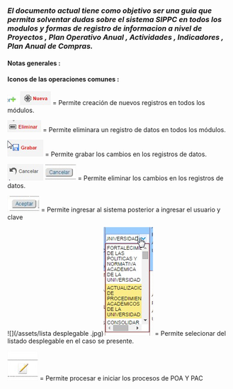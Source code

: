 ### _El documento actual tiene como objetivo ser una guia que permita solventar dudas sobre el sistema SIPPC en todos los modulos y formas de registro de informacion a nivel de Proyectos , Plan Operativo Anual , Actividades , Indicadores , Plan Anual de Compras._

#### 

#### Notas generales :

#### Iconos de las operaciones comunes :

![](/assets/nuevo2.jpg)![](/assets/nuevo.jpg) = Permite creación de nuevos registros en todos los módulos.

![](/assets/eliminar.jpg) = Permite eliminara un registro de datos en todos los módulos.

![](/assets/grabar.jpg) = Permite grabar los cambios en los registros de datos.

![](/assets/cancelar.jpg) ![](/assets/CANCELAR_2.jpg) =  Permite eliminar los cambios en los registros de datos.

![](/assets/ACEPTAR.jpg) = Permite ingresar al sistema posterior a ingresar el usuario y clave 



![](/assets/lista desplegable .jpg)![](/assets/combo2.jpg) = Permite selecionar del listado desplegable en el caso se presente.

![](/assets/procesar.jpg) = Permite procesar e iniciar los procesos de POA Y PAC

